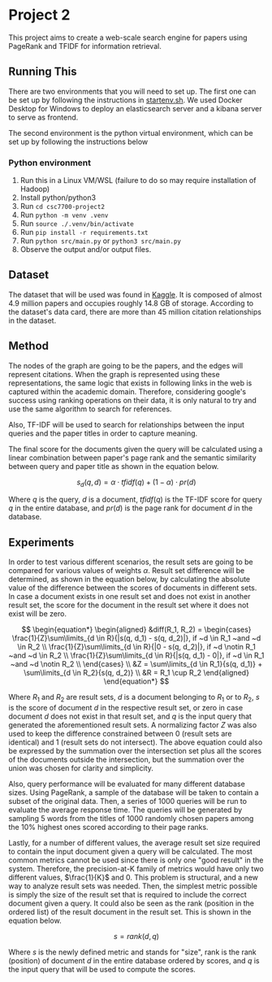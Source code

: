 # Project 2

This project aims to create a web-scale search engine for papers using PageRank and TFIDF for information retrieval.

## Running This

There are two environments that you will need to set up. The first one can be set up by following the instructions in [startenv.sh](./startenv.sh). We used Docker Desktop for Windows to deploy an elasticsearch server and a kibana server to serve as frontend.

The second environment is the python virtual environment, which can be set up by following the instructions below

### Python environment

1. Run this in a Linux VM/WSL (failure to do so may require installation of Hadoop)
2. Install python/python3
3. Run `cd csc7700-project2`
4. Run `python -m venv .venv`
5. Run `source ./.venv/bin/activate`
6. Run `pip install -r requirements.txt`
7. Run `python src/main.py` or `python3 src/main.py`
8. Observe the output and/or output files.

## Dataset

The dataset that will be used was found in [Kaggle](https://www.kaggle.com/datasets/mathurinache/citation-network-dataset?resource=download).
It is composed of almost 4.9 million papers and occupies roughly 14.8 GB of storage. According to the dataset's data card, there are more than 45 million
citation relationships in the dataset.

## Method

The nodes of the graph are going to be the papers, and the edges will represent citations. When the graph is represented using these representations,
the same logic that exists in following links in the web is captured within the academic domain. Therefore, considering google's success using ranking
operations on their data, it is only natural to try and use the same algorithm to search for references.

Also, TF-IDF will be used to search for relationships between the input queries and the paper titles in order to capture meaning.

The final score for the documents given the query will be calculated using a linear combination between paper's page rank and the semantic similarity between query and paper title as shown in the equation below.

$$
    s_d(q, d) = \alpha \cdot tfidf(q) + (1 - \alpha) \cdot pr(d)
$$

Where $q$ is the query, $d$ is a document, $tfidf(q)$ is the TF-IDF score for query $q$ in the entire database, and $pr(d)$ is the page rank for document $d$ in the database.

## Experiments

In order to test various different scenarios, the result sets are going to be compared for various values of weights $\alpha$. Result set difference will be determined, as shown in the equation below, by calculating the absolute value of the difference between the scores of documents in different sets. In case a document exists in one result set and does not exist in another result set, the score for the document in the result set where it does not exist will be zero.

$$
  \begin{equation*}
  \begin{aligned}
    &diff(R_1, R_2) =
  \begin{cases}
     \frac{1}{Z}\sum\limits_{d \in R}{|s(q, d_1) - s(q, d_2)|}, if ~d \in R_1 ~and ~d \in R_2 \\
     \frac{1}{Z}\sum\limits_{d \in R}{|0 - s(q, d_2)|}, if ~d \notin R_1 ~and ~d \in R_2 \\
     \frac{1}{Z}\sum\limits_{d \in R}{|s(q, d_1) - 0|}, if ~d \in R_1 ~and ~d \notin R_2 \\
  \end{cases} \\
    &Z = \sum\limits_{d \in R_1}{s(q, d_1)} + \sum\limits_{d \in R_2}{s(q, d_2)} \\
    &R = R_1 \cup R_2
  \end{aligned}
  \end{equation*}
$$

Where $R_1$ and $R_2$ are result sets, $d$ is a document belonging to $R_1$ or to $R_2$, $s$ is the score of document $d$ in the respective result set, or zero in case document $d$ does not exist in that result set, and $q$ is the input query that generated the aforementioned result sets. A normalizing factor $Z$ was also used to keep the difference constrained between 0 (result sets are identical) and 1 (result sets do not intersect). The above equation could also be expressed by the summation over the intersection set plus all the scores of the documents outside the intersection, but the summation over the union was chosen for clarity and simplicity.

Also, query performance will be evaluated for many different database sizes. Using PageRank, a sample of the database will be taken to contain a subset of the original data. Then, a series of 1000 queries will be run to evaluate the average response time. The queries will be generated by sampling 5 words from the titles of 1000 randomly chosen papers among the 10% highest ones scored according to their page ranks.

Lastly, for a number of different values, the average result set size required to contain the input document given a query will be calculated. The most common metrics cannot be used since there is only one "good result" in the system. Therefore, the precision-at-K family of metrics would have only two different values, $\frac{1}{K}$ and $0$. This problem is structural, and a new way to analyze result sets was needed. Then, the simplest metric possible is simply the size of the result set that is required to include the correct document given a query. It could also be seen as the rank (position in the ordered list) of the result document in the result set. This is shown in the equation below.

$$
    s = rank(d, q)
$$

Where $s$ is the newly defined metric and stands for "size", rank is the rank (position) of document $d$ in the entire database ordered by scores, and $q$ is the input query that will be used to compute the scores.
